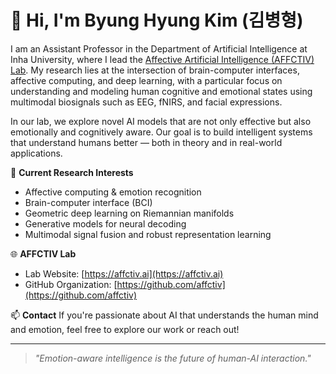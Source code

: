 # 👋 Hi, I'm Byung Hyung Kim (김병형)

I am an Assistant Professor in the Department of Artificial Intelligence at Inha University, where I lead the [Affective Artificial Intelligence (AFFCTIV) Lab](https://affctiv.ai). My research lies at the intersection of brain-computer interfaces, affective computing, and deep learning, with a particular focus on understanding and modeling human cognitive and emotional states using multimodal biosignals such as EEG, fNIRS, and facial expressions.

In our lab, we explore novel AI models that are not only effective but also emotionally and cognitively aware. Our goal is to build intelligent systems that understand humans better — both in theory and in real-world applications.

🔬 **Current Research Interests**
- Affective computing & emotion recognition  
- Brain-computer interface (BCI)  
- Geometric deep learning on Riemannian manifolds  
- Generative models for neural decoding  
- Multimodal signal fusion and robust representation learning  

🌐 **AFFCTIV Lab**
- Lab Website: [https://affctiv.ai](https://affctiv.ai)  
- GitHub Organization: [https://github.com/affctiv](https://github.com/affctiv)  

📫 **Contact**
If you're passionate about AI that understands the human mind and emotion, feel free to explore our work or reach out!

---

> *"Emotion-aware intelligence is the future of human-AI interaction."*  

